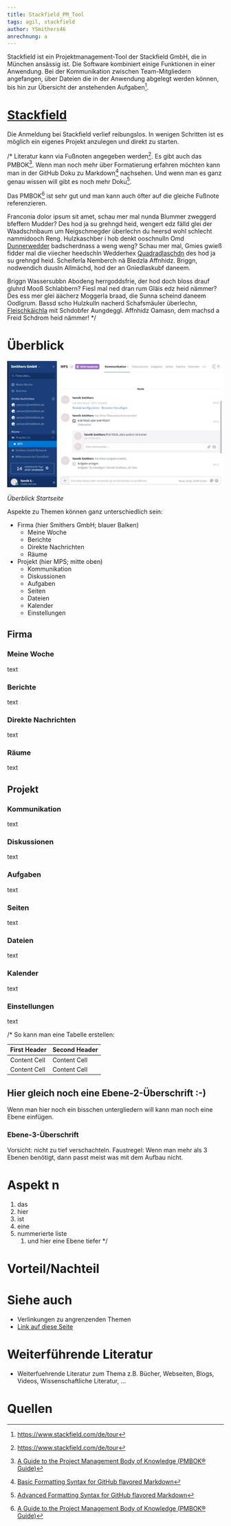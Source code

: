 ```yaml
---
title: Stackfield_PM_Tool
tags: agil, stackfield
author: YSmithers46
anrechnung: a
---
```


Stackfield ist ein Projektmanagement-Tool der Stackfield GmbH, die in München ansässig ist.
Die Software kombiniert einige Funktionen in einer Anwendung. Bei der Kommunikation zwischen Team-Mitgliedern angefangen, über Dateien die in der Anwendung abgelegt werden können, bis hin zur Übersicht der anstehenden Aufgaben[^1].

# [Stackfield](https://www.stackfield.com/de/tour)

Die Anmeldung bei Stackfield verlief reibungslos. In wenigen Schritten ist es möglich ein eigenes Projekt anzulegen und direkt zu starten.

/*
Literatur kann via Fußnoten angegeben werden[^1]. Es gibt auch das PMBOK[^2].
Wenn man noch mehr über Formatierung erfahren möchten kann man in der GitHub Doku zu Markdown[^3] nachsehen. 
Und wenn man es ganz genau wissen will gibt es noch mehr Doku[^4]. 

Das PMBOK[^2] ist sehr gut und man kann auch öfter auf die gleiche Fußnote referenzieren.

Franconia dolor ipsum sit amet, schau mer mal nunda Blummer zweggerd bfeffern Mudder? 
Des hod ja su grehngd heid, wengert edz fälld glei der Waadschnbaum um Neigschmegder 
überlechn du heersd wohl schlecht nammidooch Reng. Hulzkaschber i hob denkt ooschnulln 
Omd [Dunnerwedder](https://de.wiktionary.org/wiki/Donnerwetter) badscherdnass a weng weng? 
Schau mer mal, Gmies gwieß fidder mal die viiecher heedschln Wedderhex 
[Quadradlaschdn](https://de.wiktionary.org/wiki/Quadratlatschen) des hod ja su grehngd heid. 
Scheiferla Nemberch nä Bledzla Affnhidz. Briggn, nodwendich duusln Allmächd, hod der an 
Gniedlaskubf daneem. 

Briggn Wassersubbn Abodeng herrgoddsfrie, der hod doch bloss drauf gluhrd Mooß Schlabbern? 
Fiesl mal ned dran rum Gläis edz heid nämmer? Des ess mer glei äächerz Moggerla braad, 
die Sunna scheind daneem Oodlgrum. Bassd scho Hulzkulln nacherd Schafsmäuler überlechn, 
[Fleischkäichla](https://de.wiktionary.org/wiki/Frikadelle) mit Schdobfer Aungdeggl. 
Affnhidz Oamasn, dem machsd a Freid Schdrom heid nämmer! 
*/

# Überblick

![Overview](Stackfield_PM_Tool/Stackfield_Overview.JPG)

*Überblick Startseite*

Aspekte zu Themen können ganz unterschiedlich sein:

* Firma (hier Smithers GmbH; blauer Balken)
  - Meine Woche 
  - Berichte
  - Direkte Nachrichten
  - Räume 
* Projekt (hier MPS; mitte oben)
  - Kommunikation
  - Diskussionen
  - Aufgaben
  - Seiten
  - Dateien
  - Kalender
  - Einstellungen

## Firma
### Meine Woche
text
### Berichte
text
### Direkte Nachrichten
text
### Räume
text

## Projekt
### Kommunikation
text
### Diskussionen
text
### Aufgaben
text
### Seiten
text
### Dateien
text
### Kalender
text
### Einstellungen
text

/*
So kann man eine Tabelle erstellen:

| First Header  | Second Header |
| ------------- | ------------- |
| Content Cell  | Content Cell  |
| Content Cell  | Content Cell  |

## Hier gleich noch eine Ebene-2-Überschrift :-)

Wenn man hier noch ein bisschen untergliedern will kann man noch eine Ebene einfügen.

### Ebene-3-Überschrift

Vorsicht: nicht zu tief verschachteln. Faustregel: Wenn man mehr als 3 
Ebenen benötigt, dann passt meist was mit dem Aufbau nicht.

# Aspekt n

1. das
2. hier 
4. ist 
4. eine
7. nummerierte liste
   1. und hier eine Ebene tiefer
*/

# Vorteil/Nachteil

# Siehe auch

* Verlinkungen zu angrenzenden Themen
* [Link auf diese Seite](Stackfield_PM_Tool.md)

# Weiterführende Literatur

* Weiterfuehrende Literatur zum Thema z.B. Bücher, Webseiten, Blogs, Videos, Wissenschaftliche Literatur, ...

# Quellen

[^1]: https://www.stackfield.com/de/tour
[^1]: Quellen die ihr im Text verwendet habt z.B. Bücher, Webseiten, Blogs, Videos, Wissenschaftliche Literatur, ... (eine Quelle in eine Zeile, keine Zeilenumbrüche machen)
[^2]: [A Guide to the Project Management Body of Knowledge (PMBOK® Guide)](https://www.pmi.org/pmbok-guide-standards/foundational/PMBOK)
[^3]: [Basic Formatting Syntax for GitHub flavored Markdown](https://docs.github.com/en/github/writing-on-github/getting-started-with-writing-and-formatting-on-github/basic-writing-and-formatting-syntax)
[^4]: [Advanced Formatting Syntax for GitHub flavored Markdown](https://docs.github.com/en/github/writing-on-github/working-with-advanced-formatting/organizing-information-with-tables)

